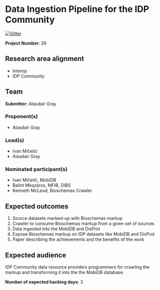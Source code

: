 # Data Ingestion Pipeline for the IDP Community

[![Gitter](https://badges.gitter.im/elixir-europe/26-IDP-pipeline.svg)](https://gitter.im/elixir-europe/26-IDP-pipeline?utm_source=badge&utm_medium=badge&utm_campaign=pr-badge)

**Project Number:** 26

## Research area alignment

- Interop
- IDP Community

## Team

**Submitter:** Alasdair Gray

### Proponent(s)

- Alasdair Gray

### Lead(s)

- Ivan Mičetić
- Alasdair Gray

### Nominated participant(s)

- Ivan Mičetić, MobiDB 
- Balint Mészáros, MFIB, DIBS
- Kenneth McLeod, Bioschemas Crawler

## Expected outcomes

1) Source datasets marked-up with Bioschemas markup
2) Crawler to consume Bioschemas markup from a given set of sources
3) Data ingested into the MobiDB and DisProt
4) Expose Bioschemas markup on IDP datasets like MobiDB and DisProt 
5) Paper describing the achievements and the benefits of the work

## Expected audience

IDP Community data resource providers programmers for crawling the markup and transforming it into the the MobiDB database.

**Number of expected hacking days**: 3


